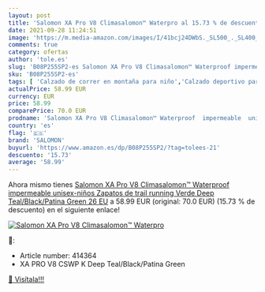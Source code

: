 ```yaml
---
layout: post
title: 'Salomon XA Pro V8 Climasalomon™ Waterpro al 15.73 % de descuento'
date: 2021-09-28 11:24:51
image: 'https://m.media-amazon.com/images/I/41bcj24DWbS._SL500_._SL400_.jpg'
comments: true
category: ofertas
author: 'tole.es'
slug: 'B08P255SP2-es Salomon XA Pro V8 Climasalomon™ Waterproof impermeable...'
sku: 'B08P255SP2-es'
tags: [ 'Calzado de correr en montaña para niño','Calzado deportivo para niño','Calzados de running para niño','Zapatillas y calzado deportivo para Niño','Zapatos','Zapatos - Niños','Zapatos y complementos','salomon','zapatos', ]
actualPrice: 58.99 EUR
currency: EUR
price: 58.99
comparePrice: 70.0 EUR
prodname: 'Salomon XA Pro V8 Climasalomon™ Waterproof  impermeable  unisex-niños Zapatos de trail running  Verde  Deep Teal/Black/Patina Green   26 EU'
country: 'es'
flag: '🇪🇸'
brand: 'SALOMON'
buyurl: 'https://www.amazon.es/dp/B08P255SP2/?tag=tolees-21'
descuento: '15.73'
average: '58.99'
---
```


Ahora mismo tienes [Salomon XA Pro V8 Climasalomon™ Waterproof  impermeable  unisex-niños Zapatos de trail running  Verde  Deep Teal/Black/Patina Green   26 EU](https://www.amazon.es/dp/B08P255SP2/?tag=tolees-21) a 58.99 EUR (original: 70.0 EUR) (15.73 %  de descuento) en el siguiente enlace!

[![Salomon XA Pro V8 Climasalomon™ Waterpro](https://m.media-amazon.com/images/I/41bcj24DWbS._SL500_._SL400_.jpg)](https://www.amazon.es/dp/B08P255SP2/?tag=tolees-21)

🔎:

- Article number: 414364
- XA PRO V8 CSWP K Deep Teal/Black/Patina Green

[🛒 Visítala!!!](https://www.amazon.es/dp/B08P255SP2/?tag=tolees-21)
